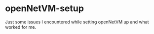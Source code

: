 # openNetVM-setup
Just some issues I encountered while setting openNetVM up and what worked for me.
